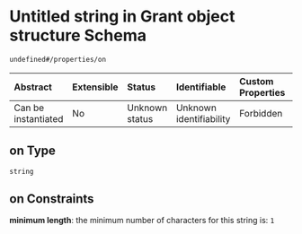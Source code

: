 # Untitled string in Grant object structure Schema

```txt
undefined#/properties/on
```



| Abstract            | Extensible | Status         | Identifiable            | Custom Properties | Additional Properties | Access Restrictions | Defined In                                                   |
| :------------------ | :--------- | :------------- | :---------------------- | :---------------- | :-------------------- | :------------------ | :----------------------------------------------------------- |
| Can be instantiated | No         | Unknown status | Unknown identifiability | Forbidden         | Allowed               | none                | [user-grants.json*](user-grants.json "open original schema") |

## on Type

`string`

## on Constraints

**minimum length**: the minimum number of characters for this string is: `1`
